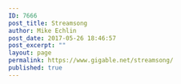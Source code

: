 ```yaml
---
ID: 7666
post_title: Streamsong
author: Mike Echlin
post_date: 2017-05-26 18:46:57
post_excerpt: ""
layout: page
permalink: https://www.gigable.net/streamsong/
published: true
---
```

<script type="text/javascript">
var queryString= window.location.search;
queryString = queryString.substring(51);
var tune = queryString.slice (0, -4);
var song = "https://s3-us-west-2.amazonaws.com/gigable.tracks/" + tune + ".mp3";
var playme = document.getElementById('song'); 
document.write(playme);

playme.load();
playme.play();
</script>

<!-- <input type="button" style="font-size: 10px;"
        OnClick="document.getElementById('playme').src='song';"
        value="Listen">

-->